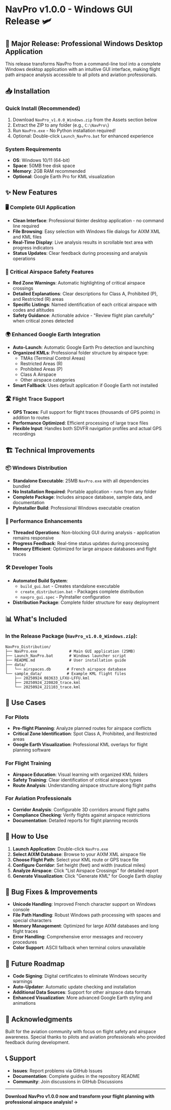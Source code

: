 # NavPro v1.0.0 - Windows GUI Release 🛩️

## 🎉 Major Release: Professional Windows Desktop Application

This release transforms NavPro from a command-line tool into a complete Windows desktop application with an intuitive GUI interface, making flight path airspace analysis accessible to all pilots and aviation professionals.

## 📥 Installation

### Quick Install (Recommended)
1. Download `NavPro_v1.0.0_Windows.zip` from the Assets section below
2. Extract the ZIP to any folder (e.g., `C:\NavPro\`)  
3. Run `NavPro.exe` - No Python installation required!
4. Optional: Double-click `Launch_NavPro.bat` for enhanced experience

### System Requirements
- **OS**: Windows 10/11 (64-bit)
- **Space**: 50MB free disk space
- **Memory**: 2GB RAM recommended
- **Optional**: Google Earth Pro for KML visualization

## ✨ New Features

### 🖥️ Complete GUI Application
- **Clean Interface**: Professional tkinter desktop application - no command line required
- **File Browsing**: Easy selection with Windows file dialogs for AIXM XML and KML files
- **Real-Time Display**: Live analysis results in scrollable text area with progress indicators  
- **Status Updates**: Clear feedback during processing and analysis operations

### 🚨 Critical Airspace Safety Features
- **Red Zone Warnings**: Automatic highlighting of critical airspace crossings
- **Detailed Explanations**: Clear descriptions for Class A, Prohibited (P), and Restricted (R) areas
- **Specific Listings**: Named identification of each critical airspace with codes and altitudes
- **Safety Guidance**: Actionable advice - "Review flight plan carefully" when critical zones detected

### 🌍 Enhanced Google Earth Integration  
- **Auto-Launch**: Automatic Google Earth Pro detection and launching
- **Organized KMLs**: Professional folder structure by airspace type:
  - TMAs (Terminal Control Areas)
  - Restricted Areas (R) 
  - Prohibited Areas (P)
  - Class A Airspace
  - Other airspace categories
- **Smart Fallback**: Uses default application if Google Earth not installed

### 🛣️ Flight Trace Support
- **GPS Traces**: Full support for flight traces (thousands of GPS points) in addition to routes
- **Performance Optimized**: Efficient processing of large trace files
- **Flexible Input**: Handles both SDVFR navigation profiles and actual GPS recordings

## 🏗️ Technical Improvements

### 📦 Windows Distribution
- **Standalone Executable**: 25MB `NavPro.exe` with all dependencies bundled
- **No Installation Required**: Portable application - runs from any folder
- **Complete Package**: Includes airspace database, sample data, and documentation
- **PyInstaller Build**: Professional Windows executable creation

### 🚀 Performance Enhancements
- **Threaded Operations**: Non-blocking GUI during analysis - application remains responsive
- **Progress Feedback**: Real-time status updates during processing
- **Memory Efficient**: Optimized for large airspace databases and flight traces

### 🛠️ Developer Tools
- **Automated Build System**: 
  - `build_gui.bat` - Creates standalone executable
  - `create_distribution.bat` - Packages complete distribution
  - `navpro_gui.spec` - PyInstaller configuration
- **Distribution Package**: Complete folder structure for easy deployment

## 📊 What's Included

### In the Release Package (`NavPro_v1.0.0_Windows.zip`):
```
NavPro_Distribution/
├── NavPro.exe              # Main GUI application (25MB)
├── Launch_NavPro.bat       # Windows launcher script
├── README.md               # User installation guide
├── data/
│   └── airspaces.db       # French airspace database
└── sample_data/           # Example KML flight files
    ├── 20250924_083633_LFXU-LFFU.kml
    ├── 20250924_220820_trace.kml
    └── 20250924_221103_trace.kml
```

## 🎯 Use Cases

### For Pilots
- **Pre-flight Planning**: Analyze planned routes for airspace conflicts
- **Critical Zone Identification**: Spot Class A, Prohibited, and Restricted areas
- **Google Earth Visualization**: Professional KML overlays for flight planning software

### For Flight Training  
- **Airspace Education**: Visual learning with organized KML folders
- **Safety Training**: Clear identification of critical airspace types
- **Route Analysis**: Understanding airspace structure along flight paths

### For Aviation Professionals
- **Corridor Analysis**: Configurable 3D corridors around flight paths
- **Compliance Checking**: Verify flights against airspace restrictions
- **Documentation**: Detailed reports for flight planning records

## 🔧 How to Use

1. **Launch Application**: Double-click `NavPro.exe`
2. **Select AIXM Database**: Browse to your AIXM XML airspace file
3. **Choose Flight Path**: Select your KML route or GPS trace file
4. **Configure Corridor**: Set height (feet) and width (nautical miles)
5. **Analyze Airspace**: Click "List Airspace Crossings" for detailed report
6. **Generate Visualization**: Click "Generate KML" for Google Earth display

## 🐛 Bug Fixes & Improvements

- **Unicode Handling**: Improved French character support on Windows console
- **File Path Handling**: Robust Windows path processing with spaces and special characters  
- **Memory Management**: Optimized for large AIXM databases and long flight traces
- **Error Handling**: Comprehensive error messages and recovery procedures
- **Color Support**: ASCII fallback when terminal colors unavailable

## 🔮 Future Roadmap

- **Code Signing**: Digital certificates to eliminate Windows security warnings
- **Auto-Updater**: Automatic update checking and installation
- **Additional Data Sources**: Support for other airspace data formats
- **Enhanced Visualization**: More advanced Google Earth styling and animations

## 🙏 Acknowledgments

Built for the aviation community with focus on flight safety and airspace awareness. Special thanks to pilots and aviation professionals who provided feedback during development.

## 📞 Support

- **Issues**: Report problems via GitHub Issues
- **Documentation**: Complete guides in the repository README
- **Community**: Join discussions in GitHub Discussions

---

**Download NavPro v1.0.0 now and transform your flight planning with professional airspace analysis!** ✈️